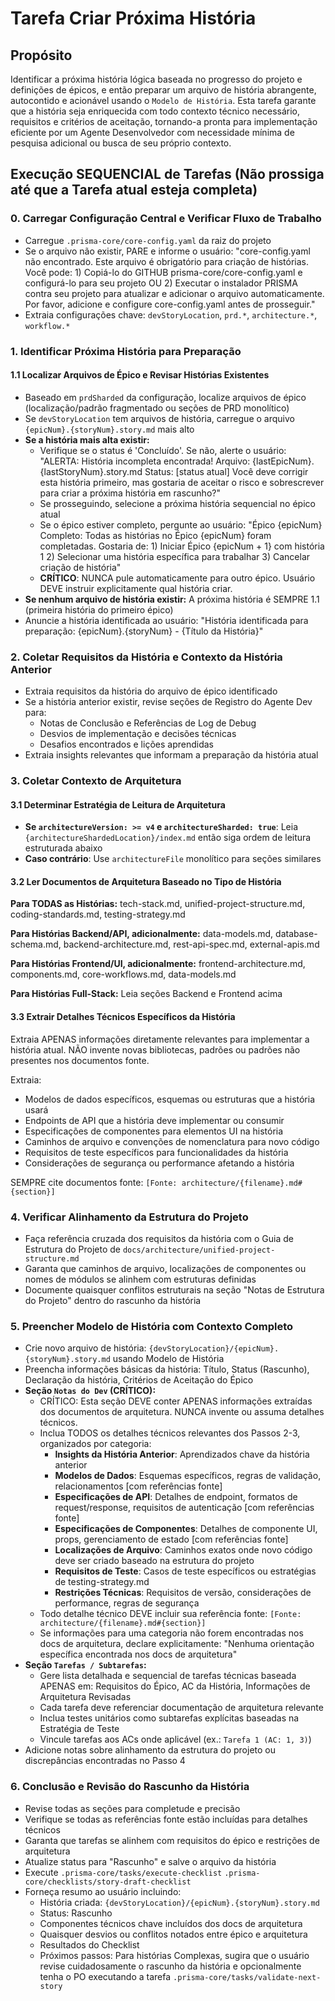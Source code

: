 <!-- Powered by PRISMA™ Core -->

# Tarefa Criar Próxima História

## Propósito

Identificar a próxima história lógica baseada no progresso do projeto e definições de épicos, e então preparar um arquivo de história abrangente, autocontido e acionável usando o `Modelo de História`. Esta tarefa garante que a história seja enriquecida com todo contexto técnico necessário, requisitos e critérios de aceitação, tornando-a pronta para implementação eficiente por um Agente Desenvolvedor com necessidade mínima de pesquisa adicional ou busca de seu próprio contexto.

## Execução SEQUENCIAL de Tarefas (Não prossiga até que a Tarefa atual esteja completa)

### 0. Carregar Configuração Central e Verificar Fluxo de Trabalho

- Carregue `.prisma-core/core-config.yaml` da raiz do projeto
- Se o arquivo não existir, PARE e informe o usuário: "core-config.yaml não encontrado. Este arquivo é obrigatório para criação de histórias. Você pode: 1) Copiá-lo do GITHUB prisma-core/core-config.yaml e configurá-lo para seu projeto OU 2) Executar o instalador PRISMA contra seu projeto para atualizar e adicionar o arquivo automaticamente. Por favor, adicione e configure core-config.yaml antes de prosseguir."
- Extraia configurações chave: `devStoryLocation`, `prd.*`, `architecture.*`, `workflow.*`

### 1. Identificar Próxima História para Preparação

#### 1.1 Localizar Arquivos de Épico e Revisar Histórias Existentes

- Baseado em `prdSharded` da configuração, localize arquivos de épico (localização/padrão fragmentado ou seções de PRD monolítico)
- Se `devStoryLocation` tem arquivos de história, carregue o arquivo `{epicNum}.{storyNum}.story.md` mais alto
- **Se a história mais alta existir:**
  - Verifique se o status é 'Concluído'. Se não, alerte o usuário: "ALERTA: História incompleta encontrada! Arquivo: {lastEpicNum}.{lastStoryNum}.story.md Status: [status atual] Você deve corrigir esta história primeiro, mas gostaria de aceitar o risco e sobrescrever para criar a próxima história em rascunho?"
  - Se prosseguindo, selecione a próxima história sequencial no épico atual
  - Se o épico estiver completo, pergunte ao usuário: "Épico {epicNum} Completo: Todas as histórias no Épico {epicNum} foram completadas. Gostaria de: 1) Iniciar Épico {epicNum + 1} com história 1 2) Selecionar uma história específica para trabalhar 3) Cancelar criação de história"
  - **CRÍTICO**: NUNCA pule automaticamente para outro épico. Usuário DEVE instruir explicitamente qual história criar.
- **Se nenhum arquivo de história existir:** A próxima história é SEMPRE 1.1 (primeira história do primeiro épico)
- Anuncie a história identificada ao usuário: "História identificada para preparação: {epicNum}.{storyNum} - {Título da História}"

### 2. Coletar Requisitos da História e Contexto da História Anterior

- Extraia requisitos da história do arquivo de épico identificado
- Se a história anterior existir, revise seções de Registro do Agente Dev para:
  - Notas de Conclusão e Referências de Log de Debug
  - Desvios de implementação e decisões técnicas
  - Desafios encontrados e lições aprendidas
- Extraia insights relevantes que informam a preparação da história atual

### 3. Coletar Contexto de Arquitetura

#### 3.1 Determinar Estratégia de Leitura de Arquitetura

- **Se `architectureVersion: >= v4` e `architectureSharded: true`**: Leia `{architectureShardedLocation}/index.md` então siga ordem de leitura estruturada abaixo
- **Caso contrário**: Use `architectureFile` monolítico para seções similares

#### 3.2 Ler Documentos de Arquitetura Baseado no Tipo de História

**Para TODAS as Histórias:** tech-stack.md, unified-project-structure.md, coding-standards.md, testing-strategy.md

**Para Histórias Backend/API, adicionalmente:** data-models.md, database-schema.md, backend-architecture.md, rest-api-spec.md, external-apis.md

**Para Histórias Frontend/UI, adicionalmente:** frontend-architecture.md, components.md, core-workflows.md, data-models.md

**Para Histórias Full-Stack:** Leia seções Backend e Frontend acima

#### 3.3 Extrair Detalhes Técnicos Específicos da História

Extraia APENAS informações diretamente relevantes para implementar a história atual. NÃO invente novas bibliotecas, padrões ou padrões não presentes nos documentos fonte.

Extraia:

- Modelos de dados específicos, esquemas ou estruturas que a história usará
- Endpoints de API que a história deve implementar ou consumir
- Especificações de componentes para elementos UI na história
- Caminhos de arquivo e convenções de nomenclatura para novo código
- Requisitos de teste específicos para funcionalidades da história
- Considerações de segurança ou performance afetando a história

SEMPRE cite documentos fonte: `[Fonte: architecture/{filename}.md#{section}]`

### 4. Verificar Alinhamento da Estrutura do Projeto

- Faça referência cruzada dos requisitos da história com o Guia de Estrutura do Projeto de `docs/architecture/unified-project-structure.md`
- Garanta que caminhos de arquivo, localizações de componentes ou nomes de módulos se alinhem com estruturas definidas
- Documente quaisquer conflitos estruturais na seção "Notas de Estrutura do Projeto" dentro do rascunho da história

### 5. Preencher Modelo de História com Contexto Completo

- Crie novo arquivo de história: `{devStoryLocation}/{epicNum}.{storyNum}.story.md` usando Modelo de História
- Preencha informações básicas da história: Título, Status (Rascunho), Declaração da história, Critérios de Aceitação do Épico
- **Seção `Notas do Dev` (CRÍTICO):**
  - CRÍTICO: Esta seção DEVE conter APENAS informações extraídas dos documentos de arquitetura. NUNCA invente ou assuma detalhes técnicos.
  - Inclua TODOS os detalhes técnicos relevantes dos Passos 2-3, organizados por categoria:
    - **Insights da História Anterior**: Aprendizados chave da história anterior
    - **Modelos de Dados**: Esquemas específicos, regras de validação, relacionamentos [com referências fonte]
    - **Especificações de API**: Detalhes de endpoint, formatos de request/response, requisitos de autenticação [com referências fonte]
    - **Especificações de Componentes**: Detalhes de componente UI, props, gerenciamento de estado [com referências fonte]
    - **Localizações de Arquivo**: Caminhos exatos onde novo código deve ser criado baseado na estrutura do projeto
    - **Requisitos de Teste**: Casos de teste específicos ou estratégias de testing-strategy.md
    - **Restrições Técnicas**: Requisitos de versão, considerações de performance, regras de segurança
  - Todo detalhe técnico DEVE incluir sua referência fonte: `[Fonte: architecture/{filename}.md#{section}]`
  - Se informações para uma categoria não forem encontradas nos docs de arquitetura, declare explicitamente: "Nenhuma orientação específica encontrada nos docs de arquitetura"
- **Seção `Tarefas / Subtarefas`:**
  - Gere lista detalhada e sequencial de tarefas técnicas baseada APENAS em: Requisitos do Épico, AC da História, Informações de Arquitetura Revisadas
  - Cada tarefa deve referenciar documentação de arquitetura relevante
  - Inclua testes unitários como subtarefas explícitas baseadas na Estratégia de Teste
  - Vincule tarefas aos ACs onde aplicável (ex.: `Tarefa 1 (AC: 1, 3)`)
- Adicione notas sobre alinhamento da estrutura do projeto ou discrepâncias encontradas no Passo 4

### 6. Conclusão e Revisão do Rascunho da História

- Revise todas as seções para completude e precisão
- Verifique se todas as referências fonte estão incluídas para detalhes técnicos
- Garanta que tarefas se alinhem com requisitos do épico e restrições de arquitetura
- Atualize status para "Rascunho" e salve o arquivo da história
- Execute `.prisma-core/tasks/execute-checklist` `.prisma-core/checklists/story-draft-checklist`
- Forneça resumo ao usuário incluindo:
  - História criada: `{devStoryLocation}/{epicNum}.{storyNum}.story.md`
  - Status: Rascunho
  - Componentes técnicos chave incluídos dos docs de arquitetura
  - Quaisquer desvios ou conflitos notados entre épico e arquitetura
  - Resultados do Checklist
  - Próximos passos: Para histórias Complexas, sugira que o usuário revise cuidadosamente o rascunho da história e opcionalmente tenha o PO executando a tarefa `.prisma-core/tasks/validate-next-story`